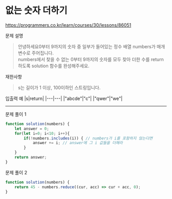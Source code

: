 # 없는 숫자 더하기
https://programmers.co.kr/learn/courses/30/lessons/86051

문제 설명
> 안녕하세요0부터 9까지의 숫자 중 일부가 들어있는 정수 배열 numbers가 매개변수로 주어집니다. \
> numbers에서 찾을 수 없는 0부터 9까지의 숫자를 모두 찾아 더한 수를 return 하도록 solution 함수를 완성해주세요.

재한사항
> s는 길이가 1 이상, 100이하인 스트링입니다.


입출력 예
|s|return|
|---|---|
|"abcde"|"c"|
|"qwer"|"we"|

------------------------

문제 풀이 1
```javascript
function solution(numbers) {
    let answer = 0;
    for(let i=0; i<10; i++){
        if(!numbers.includes(i)) { // numbers가 i를 포함하지 않는다면
            answer += i; // answer에 그 i 값들을 더해라
        }
    } 
    return answer;
}
```

문제 풀이 2
```javascript
function solution(numbers) {
    return 45 - numbers.reduce((cur, acc) => cur + acc, 0);
}
```